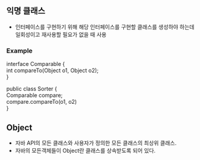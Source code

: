 ## 익명 클래스  
- 인터페이스를 구현하기 위해 해당 인터페이스를 구현할 클래스를 생성하야 하는데 일회성이고 재사용할 필요가 없을 때 사용  

### Example  
interface Comparable {  
    int compareTo(Object o1, Object o2);  
}  

public class Sorter {  
    Comparable compare;  
    compare.compareTo(o1, o2)  
}  


## Object  
- 자바 API의 모든 클래스와 사용자가 정의한 모든 클래스의 최상위 클래스.  
- 자바의 모든객체들이 Object란 클래스를 상속받도록 되어 있다.

